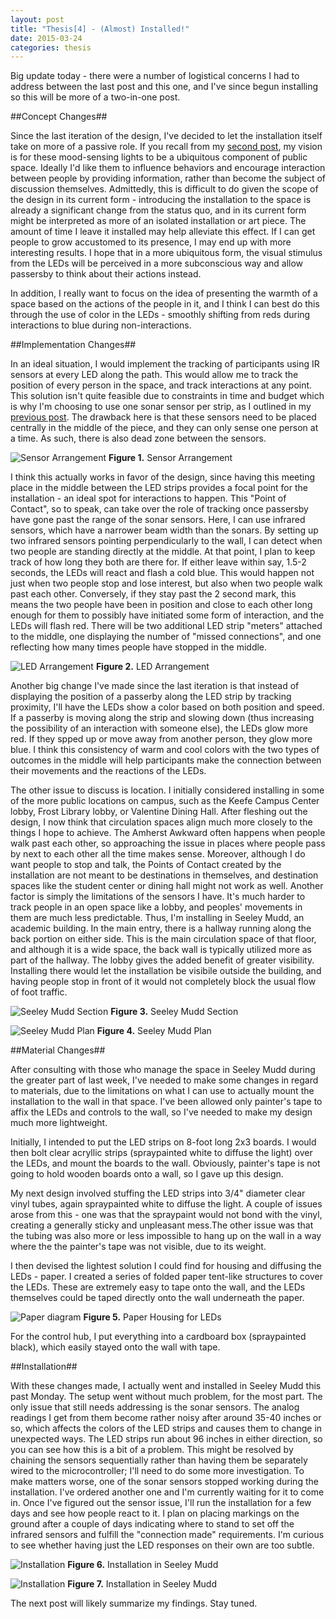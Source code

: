 ```yaml
---
layout: post
title: "Thesis[4] - (Almost) Installed!"
date: 2015-03-24
categories: thesis
---
```


Big update today - there were a number of logistical concerns I had to address between the last post and this one, and I've since begun installing so this will be more of a two-in-one post.

##Concept Changes##

Since the last iteration of the design, I've decided to let the installation itself take on more of a passive role. If you recall from my [second post][1], my vision is for these mood-sensing lights to be a ubiquitous component of public space. Ideally I'd like them to influence behaviors and encourage interaction between people by providing information, rather than become the subject of discussion themselves. Admittedly, this is difficult to do given the scope of the design in its current form - introducing the installation to the space is already a significant change from the status quo, and in its current form might be interpreted as more of an isolated installation or art piece. The amount of time I leave it installed may help alleviate this effect. If I can get people to grow accustomed to its presence, I may end up with more interesting results. I hope that in a more ubiquitous form, the visual stimulus from the LEDs will be perceived in a more subconscious way and allow passersby to think about their actions instead.

In addition, I really want to focus on the idea of presenting the warmth of a space based on the actions of the people in it, and I think I can best do this through the use of color in the LEDs - smoothly shifting from reds during interactions to blue during non-interactions.

##Implementation Changes##

In an ideal situation, I would implement the tracking of participants using IR sensors at every LED along the path. This would allow me to track the position of every person in the space, and track interactions at any point. This solution isn't quite feasible due to constraints in time and budget which is why I'm choosing to use one sonar sensor per strip, as I outlined in my [previous post][2]. The drawback here is that these sensors need to be placed centrally in the middle of the piece, and they can only sense one person at a time. As such, there is also dead zone between the sensors. 

![Sensor Arrangement][fig1]
**Figure 1.** Sensor Arrangement

I think this actually works in favor of the design, since having this meeting place in the middle between the LED strips provides a focal point for the installation - an ideal spot for interactions to happen. This "Point of Contact", so to speak, can take over the role of tracking once passersby have gone past the range of the sonar sensors. Here, I can use infrared sensors, which have a narrower beam width than the sonars. By setting up two infrared sensors pointing perpendicularly to the wall, I can detect when two people are standing directly at the middle. At that point, I plan to keep track of how long they both are there for. If either leave within say, 1.5-2 seconds, the LEDs will react and flash a cold blue. This would happen not just when two people stop and lose interest, but also when two people walk past each other. Conversely, if they stay past the 2 second mark, this means the two people have been in position and close to each other long enough for them to possibly have initiated some form of interaction, and the LEDs will flash red. There will be two additional LED strip "meters" attached to the middle, one displaying the number of "missed connections", and one reflecting how many times people have stopped in the middle.

![LED Arrangement][fig2]
**Figure 2.** LED Arrangement

Another big change I've made since the last iteration is that instead of displaying the position of a passerby along the LED strip by tracking proximity, I'll have the LEDs show a color based on both position and speed. If a passerby is moving along the strip and slowing down (thus increasing the possibility of an interaction with someone else), the LEDs glow more red. If they spped up or move away from another person, they glow more blue. I think this consistency of warm and cool colors with the two types of outcomes in the middle will help participants make the connection between their movements and the reactions of the LEDs.

The other issue to discuss is location. I initially considered installing in some of the more public locations on campus, such as the Keefe Campus Center lobby, Frost Library lobby, or Valentine Dining Hall. After fleshing out the design, I now think that circulation spaces align much more closely to the things I hope to achieve. The Amherst Awkward often happens when people walk past each other, so approaching the issue in places where people pass by next to each other all the time makes sense. Moreover, although I do want people to stop and talk, the Points of Contact created by the installation are not meant to be destinations in themselves, and destination spaces like the student center or dining hall might not work as well. Another factor is simply the limitations of the sensors I have. It's much harder to track people in an open space like a lobby, and peoples' movements in them are much less predictable. Thus, I'm installing in Seeley Mudd, an academic building. In the main entry, there is a hallway running along the back portion on either side. This is the main circulation space of that floor, and although it is a wide space, the back wall is typically utilized more as part of the hallway. The lobby gives the added benefit of greater visibility. Installing there would let the installation be visibile outside the building, and having people stop in front of it would not completely block the usual flow of foot traffic.

![Seeley Mudd Section][fig3]
**Figure 3.** Seeley Mudd Section

![Seeley Mudd Plan][fig4]
**Figure 4.** Seeley Mudd Plan

##Material Changes##

After consulting with those who manage the space in Seeley Mudd during the greater part of last week, I've needed to make some changes in regard to materials, due to the limitations on what I can use to actually mount the installation to the wall in that space. I've been allowed only painter's tape to affix the LEDs and controls to the wall, so I've needed to make my design much more lightweight.

Initially, I intended to put the LED strips on 8-foot long 2x3 boards. I would then bolt clear acryllic strips (spraypainted white to diffuse the light) over the LEDs, and mount the boards to the wall. Obviously, painter's tape is not going to hold wooden boards onto a wall, so I gave up this design.

My next design involved stuffing the LED strips into 3/4" diameter clear vinyl tubes, again spraypainted white to diffuse the light. A couple of issues arose from this - one was that the spraypaint would not bond with the vinyl, creating a generally sticky and unpleasant mess.The other issue was that the tubing was also more or less impossible to hang up on the wall in a way where the the painter's tape was not visible, due to its weight.

I then devised the lightest solution I could find for housing and diffusing the LEDs - paper. I created a series of folded paper tent-like structures to cover the LEDs. These are extremely easy to tape onto the wall, and the LEDs themselves could be taped directly onto the wall underneath the paper.

![Paper diagram][fig5]
**Figure 5.** Paper Housing for LEDs

For the control hub, I put everything into a cardboard box (spraypainted black), which easily stayed onto the wall with tape.

##Installation##

With these changes made, I actually went and installed in Seeley Mudd this past Monday. The setup went without much problem, for the most part. The only issue that still needs addressing is the sonar sensors. The analog readings I get from them become rather noisy after around 35-40 inches or so, which affects the colors of the LED strips and causes them to change in unexpected ways. The LED strips run about 96 inches in either direction, so you can see how this is a bit of a problem. This might be resolved by chaining the sensors sequentially rather than having them be separately wired to the microcontroller; I'll need to do some more investigation. To make matters worse, one of the sonar sensors stopped working during the installation. I've ordered another one and I'm currently waiting for it to come in. Once I've figured out the sensor issue, I'll run the installation for a few days and see how people react to it. I plan on placing markings on the ground after a couple of days indicating where to stand to set off the infrared sensors and fulfill the "connection made" requirements. I'm curious to see whether having just the LED responses on their own are too subtle.

![Installation][fig6]
**Figure 6.** Installation in Seeley Mudd

![Installation][fig7]
**Figure 7.** Installation in Seeley Mudd

The next post will likely summarize my findings. Stay tuned.

[1]: http://thesamtang.com/thesis/2015/02/28/thesis-2.html
[2]: http://thesamtang.com/thesis/2015/03/13/thesis-3.html

[fig1]: /img/thesis/sensor-digram.png
[fig2]: /img/thesis/ledstrip-digram.png
[fig3]: /img/thesis/smudd-section.png
[fig4]: /img/thesis/smudd-plan.png
[fig5]: /img/thesis/paper-digram.png
[fig6]: /img/thesis/install1.jpg
[fig7]: /img/thesis/install2.jpg